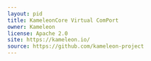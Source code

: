 ```yaml
---
layout: pid
title: KameleonCore Virtual ComPort
owner: Kameleon
license: Apache 2.0
site: https://kameleon.io/
source: https://github.com/kameleon-project
---
```


